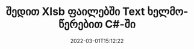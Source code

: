 ---
############################# Static ############################
layout: "auto-gen-signature"
date: 2022-03-01T15:12:22
draft: false
operation: Sign
signaturetype: Text
fileformat: Xlsb
productName: .NET
lang: ka
productCode: net
otherformats: pdf doc docx docm dot dotm dotx odt ott rtf xls xlsx xlsm xlsb csv ods ots xltx xltm ppt pptx pps ppsx odp otp potx potm pptm ppsm png jpg bmp gif tiff svg webp wmf
breadcrumb: Put Text signature on Xlsb for C#

############################# Head ############################
head_title: "შექმენით ტექსტური ელექტრონული ხელმოწერები Xlsb ფაილზე C#-ით"
head_description: "განათავსეთ Text eSignature Xlsb ფაილზე .NET კოდის რამდენიმე ხაზის გამოყენებით. გამოიყენეთ GroupDocs Document Signature API ათობით ფაილის ფორმატის ხელმოწერისთვის."

############################# Header ############################
title: "შედით Xlsb ფაილებში Text ხელმოწერებით C#-ში"
description: "როგორ დავამატოთ Text ხელმოწერა .NET კოდის რამდენიმე ხაზით"
bg_image: "https://cms.admin.containerize.com/templates/aspose/App_Themes/V3/images/bg/header1.png"
bg_overlay: false
button:
    enable: true

############################# SubMenu ############################
submenu:
    enable: true

    left:
        img_alt: "GroupDocs.Signature for .NET"
        image: "https://cms.admin.containerize.com/templates/groupdocs/images/product-logos/90x90-noborder/groupdocs-signature-net.png"
        product: "GroupDocs.Signature"
        platform: ".NET"



############################# About ############################
about:
    enable: true
    title: "GroupDocs.Signature for .NET API-ს შესახებ"
    content: |
        [GroupDocs.Signature for .NET](https://products.groupdocs.com/signature/net/) არის პოპულარული API ციფრული დოკუმენტების ელექტრონული ხელმოწერისთვის. ხელმოწერები, როგორიცაა ტექსტები, სურათები, ციფრული სერთიფიკატები, შტრიხკოდები, QR-კოდები, შტამპები ან მეტამონაცემები ხელმისაწვდომია. ხელმოწერები შეიძლება განთავსდეს PDF-ებზე, MS Word დოკუმენტებზე, MS Excel სამუშაო წიგნებზე, MS PowerPoint პრეზენტაციებზე, Adobe Photoshop ფაილებსა და გამოსახულების სხვადასხვა ფორმატებზე. კლიენტებს შეუძლიათ ხელი მოაწერონ თავიანთ დოკუმენტს და განაახლონ, მოძებნონ, გადაამოწმონ, წაშალონ ან გადახედონ ამ დოკუმენტებზე განთავსებული ელექტრონული ხელმოწერების. უფრო მეტიც, გათვალისწინებულია ხელმოწერების პერსონალიზაციის უამრავი შესაძლებლობა.
    

############################# Steps ############################
steps:
    enable: true
    title_left: "Xlsb-ით ხელმოწერის ნაბიჯები Text-ით C#-ში"
    content_left: |
        [GroupDocs.Signature for .NET](https://products.groupdocs.com/signature/net/) იძლევა შესაძლებლობას მოაწეროთ Xlsb დოკუმენტები Text ხელმოწერებით სწრაფად და მარტივად.
        
        * შექმენით ხელმოწერის კლასის მაგალითი, რომელიც უზრუნველყოფს {{ფაილის ფორმატი}} ფაილს, რომელიც უნდა მოაწეროს ხელი, როგორც გზა ან მეხსიერების ნაკადი
        * Instantate SignOptions კლასი და დააყენეთ ყველა მოთხოვნილი მონაცემი.
        * გამოიძახეთ Signature.Sign() მეთოდი, რომელიც გადასცემს გამომავალ {{ფაილის ფორმატი}} ფაილს ან მეხსიერების ნაკადს

    title_right: " სისტემის მოთხოვნები"
    content_right: |
        GroupDocs.Signature for .NET მხარდაჭერილია ყველა ძირითად პლატფორმაზე და ოპერაციულ სისტემაზე. ქვემოთ მოცემული კოდის შესრულებამდე, დარწმუნდით, რომ თქვენს სისტემაში დაინსტალირებული გაქვთ შემდეგი წინაპირობები.

        * ოპერაციული სისტემები: Microsoft Windows, Linux, MacOS
        * განვითარების გარემო: Microsoft Visual Studio, Xamarin, MonoDevelop
        * Frameworks: .NET Framework, .NET Standard, .NET Core, Mono
        * მიიღეთ უახლესი GroupDocs.Signature for .NET [Nuget]-ისგან (https://www.nuget.org/packages/groupdocs.signature)
         
    code: |
        ```csharp    
                
        // Set up input Xlsb file
        string filePath = "input.xlsb";
        // Set up output file
        string outputFilePath = "output.xlsb";

        // Instantiate Signature for input file
        using (GroupDocs.Signature.Signature signature = new GroupDocs.Signature.Signature(filePath))
        {
                //Provide sign options
                TextSignOptions options = new TextSignOptions("John Smith")
                {
                    // set signature position
                    Left = 50,
                    Top = 200,
                };

                // sign Xlsb document
                SignResult result = signature.Sign(outputFilePath, options);
        }

        ```

############################# Demos ############################
demos:
    enable: true
    title: "დოკუმენტების {{ფაილის ფორმატი}} ხელმოწერა Text Live Demo-ით"
    content: |
       მოაწერეთ {{ფაილის ფორმატი}} ფაილი სხვადასხვა ხელმოწერებით ახლავე, ეწვიეთ [GroupDocs.Signature App](https://products.groupdocs.app/signature/family) ვებსაიტს. უფასო ონლაინ დემო გელოდებათ.          

############################# More Formats ############################
more_formats:
    enable: true
    title: "სხვა მხარდაჭერილი Text ხელმოწერები C#-ისთვის"
    content: |
        "თქვენ ასევე შეგიძლიათ მოაწეროთ {{ფაილის ფორმატი}} ხელმოწერის სხვა ტიპებით. გთხოვთ იხილოთ სია ქვემოთ."
    format: 
       
       
back_to_top:
    enable: true
---